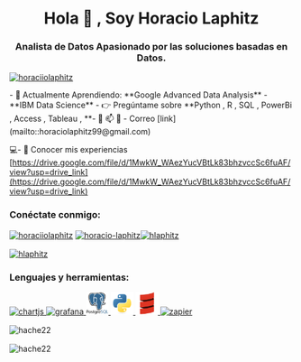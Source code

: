 <h1 align="center">Hola 👋 , Soy Horacio Laphitz</h1><h3 align="center">Analista de Datos Apasionado por las soluciones basadas en Datos.</h3><p align="left"> <a href="https://twitter.com/horaciiolaphitz" target="blank"><img src="https://img.shields.io/twitter/follow/horaciiolaphitz?logo=twitter&style=for-the-badge" alt="horaciiolaphitz" /></a> </p>
- 👨 Actualmente Aprendiendo: **Google Advanced Data Analysis** - **IBM Data Science**  
- 👉 Pregúntame sobre **Python , R , SQL , PowerBi , Access , Tableau , **- 💬 📫 🌱
- Correo [link](mailto::horaciolaphitz99@gmail.com)

💻- 📄 Conocer mis experiencias [https://drive.google.com/file/d/1MwkW_WAezYucVBtLk83bhzvccSc6fuAF/view?usp=drive_link](https://drive.google.com/file/d/1MwkW_WAezYucVBtLk83bhzvccSc6fuAF/view?usp=drive_link)

<h3 align="left">Conéctate conmigo:</h3><p align="left">

<a href="https://twitter.com/horaciiolaphitz" target="blank"><img align="center" src="https://raw.githubusercontent.com/rahuldkjain/github-profile-readme-generator/master/src/images/icons/Social/twitter.svg" alt="horaciiolaphitz" height="30" width="40" /></a>
<a href="https://linkedin.com/in/horacio-laphitz" target="en blanco"><img align="center" src="https://raw.githubusercontent.com/rahuldkjain/github-profile-readme-generator/master/src/images/icons/Social/linked-in-alt.svg" alt="horacio-laphitz" height="30" width="40" /></a><a href="https://fb.com/hlaphitz" target="blank"><img align="center" src="https://raw.githubusercontent.com/rahuldkjain/github-profile-readme-generator/master/src/images/icons/Social/facebook.svg" alt="hlaphitz" height="30" width="40" /></a>

<a href="https://instagram.com/hlaphitz" target="blank"><img align="center" src="https://raw.githubusercontent.com/rahuldkjain/github-profile-readme-generator/master/src/images/icons/Social/instagram.svg" alt="hlaphitz" height="30" width="40" /></a>
</p><h3 align="left">Lenguajes y herramientas:</h3><p align="left">


<a href="https://www.chartjs.org" target="_blank" rel="noreferrer"> <img src="https://www.chartjs.org/media/logo-title.svg" alt="chartjs" width="40" height="40"/> </a> <a href="https://grafana.com" target="_blank" rel="noreferrer"> <img src="https://www.vectorlogo.zone/logos/grafana/grafana-icon.svg" alt="grafana" width="40" height="40"/> </a> <a href="https://www.postgresql.org" target="_blank" rel="noreferrer"> <img src="https://raw.githubusercontent.com/devicons/devicon/master/icons/postgresql/postgresql-original-wordmark.svg" alt="postgresql" width="40" height="40"/> </a> <a href="https://www.python.org" target="_blank" rel="noreferrer"> <img src="https://raw.githubusercontent.com/devicons/devicon/master/icons/python/python-original.svg" alt="python" width="40" height="40"/> </a> <a href="https://www.scala-lang.org" target="_blank" rel="noreferrer"> <img src="https://raw.githubusercontent.com/devicons/devicon/master/icons/scala/scala-original.svg" alt="scala" width="40" height="40"/> </a> <a href="https://zapier.com" target="_blank" rel="noreferrer"> <img src="https://www.vectorlogo.zone/logos/zapier/zapier-icon.svg" alt="zapier" width="40" height="40"/> </a> </p>

<p><img align="center" src="https://github-readme-stats.vercel.app/api/top-langs?username=hache22&show_icons=true&locale=en&layout=compact" alt="hache22" /></p>

<p><img align="center" src="https://github-readme-streak-stats.herokuapp.com/?user=hache22&" alt="hache22" /></p>
